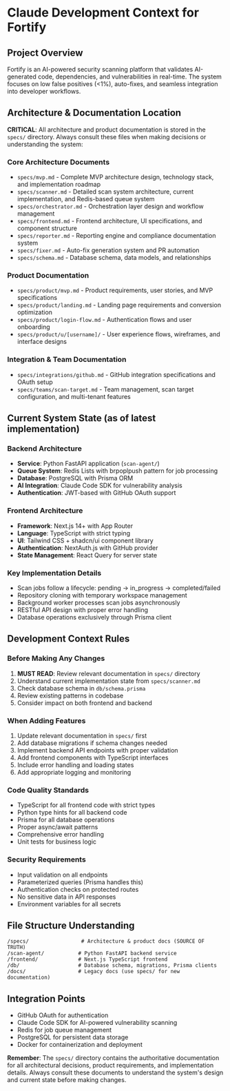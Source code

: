 # Claude Development Context for Fortify

## Project Overview
Fortify is an AI-powered security scanning platform that validates AI-generated code, dependencies, and vulnerabilities in real-time. The system focuses on low false positives (<1%), auto-fixes, and seamless integration into developer workflows.

## Architecture & Documentation Location
**CRITICAL**: All architecture and product documentation is stored in the `specs/` directory. Always consult these files when making decisions or understanding the system:

### Core Architecture Documents
- `specs/mvp.md` - Complete MVP architecture design, technology stack, and implementation roadmap
- `specs/scanner.md` - Detailed scan system architecture, current implementation, and Redis-based queue system
- `specs/orchestrator.md` - Orchestration layer design and workflow management
- `specs/frontend.md` - Frontend architecture, UI specifications, and component structure
- `specs/reporter.md` - Reporting engine and compliance documentation system
- `specs/fixer.md` - Auto-fix generation system and PR automation
- `specs/schema.md` - Database schema, data models, and relationships

### Product Documentation
- `specs/product/mvp.md` - Product requirements, user stories, and MVP specifications
- `specs/product/landing.md` - Landing page requirements and conversion optimization
- `specs/product/login-flow.md` - Authentication flows and user onboarding
- `specs/product/u/[username]/` - User experience flows, wireframes, and interface designs

### Integration & Team Documentation
- `specs/integrations/github.md` - GitHub integration specifications and OAuth setup
- `specs/teams/scan-target.md` - Team management, scan target configuration, and multi-tenant features

## Current System State (as of latest implementation)

### Backend Architecture
- **Service**: Python FastAPI application (`scan-agent/`)
- **Queue System**: Redis Lists with brpoplpush pattern for job processing
- **Database**: PostgreSQL with Prisma ORM
- **AI Integration**: Claude Code SDK for vulnerability analysis
- **Authentication**: JWT-based with GitHub OAuth support

### Frontend Architecture
- **Framework**: Next.js 14+ with App Router
- **Language**: TypeScript with strict typing
- **UI**: Tailwind CSS + shadcn/ui component library
- **Authentication**: NextAuth.js with GitHub provider
- **State Management**: React Query for server state

### Key Implementation Details
- Scan jobs follow a lifecycle: pending → in_progress → completed/failed
- Repository cloning with temporary workspace management
- Background worker processes scan jobs asynchronously
- RESTful API design with proper error handling
- Database operations exclusively through Prisma client

## Development Context Rules

### Before Making Any Changes
1. **MUST READ**: Review relevant documentation in `specs/` directory
2. Understand current implementation state from `specs/scanner.md`
3. Check database schema in `db/schema.prisma`
4. Review existing patterns in codebase
5. Consider impact on both frontend and backend

### When Adding Features
1. Update relevant documentation in `specs/` first
2. Add database migrations if schema changes needed
3. Implement backend API endpoints with proper validation
4. Add frontend components with TypeScript interfaces
5. Include error handling and loading states
6. Add appropriate logging and monitoring

### Code Quality Standards
- TypeScript for all frontend code with strict types
- Python type hints for all backend code
- Prisma for all database operations
- Proper async/await patterns
- Comprehensive error handling
- Unit tests for business logic

### Security Requirements
- Input validation on all endpoints
- Parameterized queries (Prisma handles this)
- Authentication checks on protected routes
- No sensitive data in API responses
- Environment variables for all secrets

## File Structure Understanding
```
/specs/                 # Architecture & product docs (SOURCE OF TRUTH)
/scan-agent/           # Python FastAPI backend service
/frontend/             # Next.js TypeScript frontend
/db/                   # Database schema, migrations, Prisma clients
/docs/                 # Legacy docs (use specs/ for new documentation)
```

## Integration Points
- GitHub OAuth for authentication
- Claude Code SDK for AI-powered vulnerability scanning
- Redis for job queue management
- PostgreSQL for persistent data storage
- Docker for containerization and deployment

**Remember**: The `specs/` directory contains the authoritative documentation for all architectural decisions, product requirements, and implementation details. Always consult these documents to understand the system's design and current state before making changes.